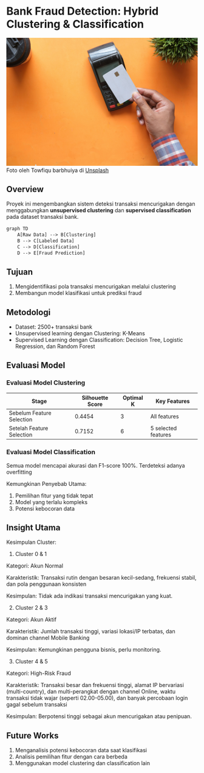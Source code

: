 # Bank Fraud Detection: Hybrid Clustering & Classification

![Transaksi Bank](https://github.com/nafakhairunnisa/bank-fraud-detection/blob/main/towfiqu-barbhuiya-HNPrWOH2Z8U-unsplash.jpg?raw=true)
Foto oleh Towfiqu barbhuiya di [Unsplash](https://unsplash.com/id/foto/orang-yang-memegang-perangkat-elektronik-hitam-putih-HNPrWOH2Z8U?utm_content=creditCopyText&utm_medium=referral&utm_source=unsplash)
      

## Overview

Proyek ini mengembangkan sistem deteksi transaksi mencurigakan dengan menggabungkan **unsupervised clustering** dan **supervised classification** pada dataset transaksi bank.

```mermaid
graph TD
    A[Raw Data] --> B[Clustering]
    B --> C[Labeled Data]
    C --> D[Classification]
    D --> E[Fraud Prediction]
```

## Tujuan
1. Mengidentifikasi pola transaksi mencurigakan melalui clustering
2. Membangun model klasifikasi untuk prediksi fraud

## Metodologi
- Dataset: 2500+ transaksi bank
- Unsupervised learning dengan Clustering: K-Means
- Supervised Learning dengan Classification: Decision Tree, Logistic Regression, dan Random Forest

## Evaluasi Model

### Evaluasi Model Clustering
| Stage | Silhouette Score | Optimal K | Key Features |
|-----------|------------------|-----------|-----------|
| Sebelum Feature Selection   | 0.4454             | 3         | 	All features |
| Setelah Feature Selection    | 0.7152             | 6         | 5 selected features |

### Evaluasi Model Classification
Semua model mencapai akurasi dan F1-score 100%. Terdeteksi adanya overfitting

Kemungkinan Penyebab Utama:
1. Pemilihan fitur yang tidak tepat
2. Model yang terlalu kompleks
3. Potensi kebocoran data

## Insight Utama
Kesimpulan Cluster:
1. Cluster 0 & 1

Kategori: Akun Normal

Karakteristik: Transaksi rutin dengan besaran kecil-sedang, frekuensi stabil, dan pola penggunaan konsisten

Kesimpulan: Tidak ada indikasi transaksi mencurigakan yang kuat.

2. Cluster 2 & 3

Kategori: Akun Aktif

Karakteristik: Jumlah transaksi tinggi, variasi lokasi/IP terbatas, dan dominan channel Mobile Banking

Kesimpulan: Kemungkinan pengguna bisnis, perlu monitoring.

3. Cluster 4 & 5

Kategori: High-Risk Fraud

Karakteristik: Transaksi besar dan frekuensi tinggi, alamat IP bervariasi (multi-country), dan multi-perangkat dengan channel Online, waktu transaksi tidak wajar (seperti 02.00-05.00), dan banyak percobaan login gagal sebelum transaksi

Kesimpulan: Berpotensi tinggi sebagai akun mencurigakan atau penipuan.

## Future Works
1. Menganalisis potensi kebocoran data saat klasifikasi
2. Analisis pemilihan fitur dengan cara berbeda
3. Menggunakan model clustering dan classification lain
